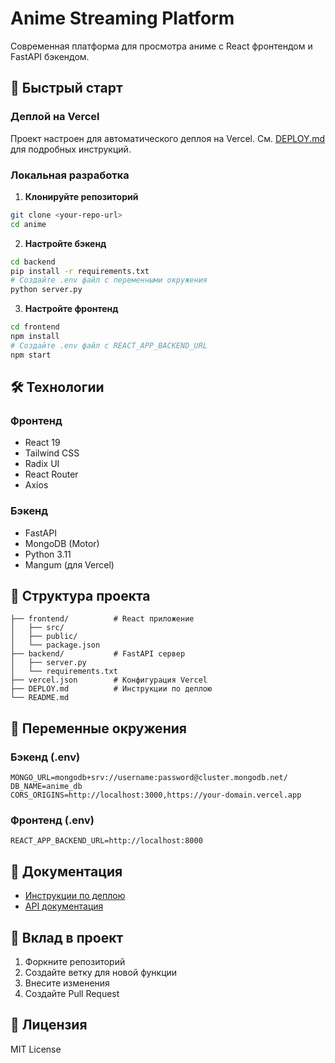 # Anime Streaming Platform

Современная платформа для просмотра аниме с React фронтендом и FastAPI бэкендом.

## 🚀 Быстрый старт

### Деплой на Vercel
Проект настроен для автоматического деплоя на Vercel. См. [DEPLOY.md](./DEPLOY.md) для подробных инструкций.

### Локальная разработка

1. **Клонируйте репозиторий**
```bash
git clone <your-repo-url>
cd anime
```

2. **Настройте бэкенд**
```bash
cd backend
pip install -r requirements.txt
# Создайте .env файл с переменными окружения
python server.py
```

3. **Настройте фронтенд**
```bash
cd frontend
npm install
# Создайте .env файл с REACT_APP_BACKEND_URL
npm start
```

## 🛠 Технологии

### Фронтенд
- React 19
- Tailwind CSS
- Radix UI
- React Router
- Axios

### Бэкенд
- FastAPI
- MongoDB (Motor)
- Python 3.11
- Mangum (для Vercel)

## 📁 Структура проекта

```
├── frontend/          # React приложение
│   ├── src/
│   ├── public/
│   └── package.json
├── backend/           # FastAPI сервер
│   ├── server.py
│   └── requirements.txt
├── vercel.json        # Конфигурация Vercel
├── DEPLOY.md          # Инструкции по деплою
└── README.md
```

## 🔧 Переменные окружения

### Бэкенд (.env)
```
MONGO_URL=mongodb+srv://username:password@cluster.mongodb.net/
DB_NAME=anime_db
CORS_ORIGINS=http://localhost:3000,https://your-domain.vercel.app
```

### Фронтенд (.env)
```
REACT_APP_BACKEND_URL=http://localhost:8000
```

## 📖 Документация

- [Инструкции по деплою](./DEPLOY.md)
- [API документация](./backend/server.py)

## 🤝 Вклад в проект

1. Форкните репозиторий
2. Создайте ветку для новой функции
3. Внесите изменения
4. Создайте Pull Request

## 📄 Лицензия

MIT License
